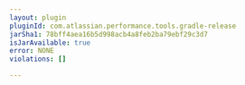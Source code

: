```yaml
---
layout: plugin
pluginId: com.atlassian.performance.tools.gradle-release
jarSha1: 78bff4aea16b5d998acb4a8feb2ba79ebf29c3d7
isJarAvailable: true
error: NONE
violations: []

---
```

